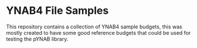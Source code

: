 YNAB4 File Samples
==================

This repository contains a collection of YNAB4 sample budgets, this was mostly created to have some good reference budgets that could be used for testing the pYNAB library.


 
